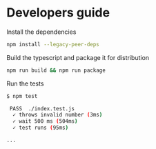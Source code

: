 # Developers guide

Install the dependencies

```bash
npm install --legacy-peer-deps
```

Build the typescript and package it for distribution

```bash
npm run build && npm run package
```

Run the tests

```bash
$ npm test

 PASS  ./index.test.js
  ✓ throws invalid number (3ms)
  ✓ wait 500 ms (504ms)
  ✓ test runs (95ms)

...
```

